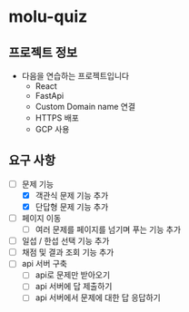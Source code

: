 # molu-quiz

## 프로젝트 정보

- 다음을 연습하는 프로젝트입니다
  - React
  - FastApi
  - Custom Domain name 연결
  - HTTPS 배포
  - GCP 사용

## 요구 사항

- [ ] 문제 기능
  - [x] 객관식 문제 기능 추가
  - [x] 단답형 문제 기능 추가
- [ ] 페이지 이동
  - [ ] 여러 문제를 페이지를 넘기며 푸는 기능 추가
- [ ] 일섭 / 한섭 선택 기능 추가
- [ ] 채점 및 결과 조회 기능 추가
- [ ] api 서버 구축
  - [ ] api로 문제만 받아오기
  - [ ] api 서버에 답 제출하기
  - [ ] api 서버에서 문제에 대한 답 응답하기
